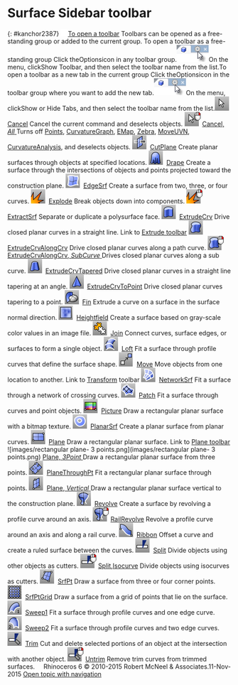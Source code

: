 ---
---


# Surface Sidebar toolbar
{: #kanchor2387}
 [![images/transparent.gif](images/transparent.gif)To open a toolbar](javascript:void(0);) Toolbars can be opened as a free-standing group or added to the current group.
To open a toolbar as a free-standing group
Click theOptionsicon in any toolbar group.![images/toolbar-howtoopen.png](images/toolbar-howtoopen.png)On the menu, clickShow Toolbar, and then select the toolbar name from the list.To open a toolbar as a new tab in the current group
Click theOptionsicon in the toolbar group where you want to add the new tab.![images/toolbar-howtoopen.png](images/toolbar-howtoopen.png)On the menu, clickShow or Hide Tabs, and then select the toolbar name from the list.![images/cancel.png](images/cancel.png) [Cancel](cancel.html) 
Cancel the current command and deselects objects.
![images/cancel-all.png](images/cancel-all.png) [Cancel, *All* ](cancel.html) 
Turns off [Points](pointson.html), [CurvatureGraph](curvaturegraph.html), [EMap](emap.html), [Zebra](zebra.html), [MoveUVN](moveuvn.html), [CurvatureAnalysis](curvatureanalysis.html), and deselects objects.
![images/cutplane.png](images/cutplane.png) [CutPlane](cutplane.html) 
Create planar surfaces through objects at specified locations.
![images/drape.png](images/drape.png) [Drape](drape.html) 
Create a surface through the intersections of objects and points projected toward the construction plane.
![images/edgesrf.png](images/edgesrf.png) [EdgeSrf](edgesrf.html) 
Create a surface from two, three, or four curves.
![images/explode.png](images/explode.png) [Explode](explode.html) 
Break objects down into components.
![images/extractsrf-explode-rt.png](images/extractsrf-explode-rt.png) [ExtractSrf](extractsrf.html) 
Separate or duplicate a polysurface face.
![images/extrudecrv.png](images/extrudecrv.png) [ExtrudeCrv](extrudecrv.html) 
Drive closed planar curves in a straight line.
Link to [Extrude toolbar](extrude-toolbar.html) 
![images/extrudecrvalongcrv.png](images/extrudecrvalongcrv.png) [ExtrudeCrvAlongCrv](extrudecrvalongcrv.html) 
Drive closed planar curves along a path curve.
![images/extrudecrvalongcrv-subcrv-rt.png](images/extrudecrvalongcrv-subcrv-rt.png) [ExtrudeCrvAlongCrv, *SubCurve* ](extrudecrvalongcrv.html) 
Drives closed planar curves along a sub curve.
![images/extrudecrvtapered.png](images/extrudecrvtapered.png) [ExtrudeCrvTapered](extrudecrvtapered.html) 
Drive closed planar curves in a straight line tapering at an angle.
![images/extrudecrvtopoint.png](images/extrudecrvtopoint.png) [ExtrudeCrvToPoint](extrudecrvtopoint.html) 
Drive closed planar curves tapering to a point.
![images/fin.png](images/fin.png) [Fin](fin.html) 
Extrude a curve on a surface in the surface normal direction.
![images/heightfield.png](images/heightfield.png) [Heightfield](heightfield.html) 
Create a surface based on gray-scale color values in an image file.
![images/join.png](images/join.png) [Join](join.html) 
Connect curves, surface edges, or surfaces to form a single object.
![images/loft.png](images/loft.png) [Loft](loft.html) 
Fit a surface through profile curves that define the surface shape.
![images/move.png](images/move.png) [Move](move.html) 
Move objects from one location to another.
Link to [Transform](transform-toolbar.html) toolbar
![images/networksrf.png](images/networksrf.png) [NetworkSrf](networksrf.html) 
Fit a surface through a network of crossing curves.
![images/patch.png](images/patch.png) [Patch](patch.html) 
Fit a surface through curves and point objects.
![images/picture.png](images/picture.png) [Picture](picture.html) 
Draw a rectangular planar surface with a bitmap texture.
![images/planarsrf.png](images/planarsrf.png) [PlanarSrf](planarsrf.html) 
Create a planar surface from planar curves.
![images/plane.png](images/plane.png) [Plane](plane.html) 
Draw a rectangular planar surface.
Link to [Plane toolbar](plane-toolbar.html) 
![images/rectangular plane- 3 points.png](images/rectangular plane- 3 points.png) [Plane, *3Point* ](plane.html) 
Draw a rectangular planar surface from three points.
![images/planethroughpt.png](images/planethroughpt.png) [PlaneThroughPt](planethroughpt.html) 
Fit a rectangular planar surface through points.
![images/plane-vertical.png](images/plane-vertical.png) [Plane, *Vertical* ](plane.html) 
Draw a rectangular planar surface vertical to the construction plane.
![images/revolve.png](images/revolve.png) [Revolve](revolve.html) 
Create a surface by revolving a profile curve around an axis.
![images/railrevolve.png](images/railrevolve.png) [RailRevolve](railrevolve.html) 
Revolve a profile curve around an axis and along a rail curve.
![images/ribbon.png](images/ribbon.png) [Ribbon](ribbon.html) 
Offset a curve and create a ruled surface between the curves.
![images/split.png](images/split.png) [Split](split.html) 
Divide objects using other objects as cutters.
![images/split-isocurve.png](images/split-isocurve.png) [Split,Isocurve](split.html#isocurve) 
Divide objects using isocurves as cutters.
![images/srfpt.png](images/srfpt.png) [SrfPt](srfpt.html) 
Draw a surface from three or four corner points.
![images/srfptgrid.png](images/srfptgrid.png) [SrfPtGrid](srfptgrid.html) 
Draw a surface from a grid of points that lie on the surface.
![images/sweep1.png](images/sweep1.png) [Sweep1](sweep1.html) 
Fit a surface through profile curves and one edge curve.
![images/sweep2.png](images/sweep2.png) [Sweep2](sweep2.html) 
Fit a surface through profile curves and two edge curves.
![images/trim.png](images/trim.png) [Trim](trim.html) 
Cut and delete selected portions of an object at the intersection with another object.
![images/untrim-trim-rt.png](images/untrim-trim-rt.png) [Untrim](trim.html#untrim) 
Remove trim curves from trimmed surfaces.
&#160;
&#160;
Rhinoceros 6 © 2010-2015 Robert McNeel &amp; Associates.11-Nov-2015
 [Open topic with navigation](surface-sidebar-toolbar.html) 

